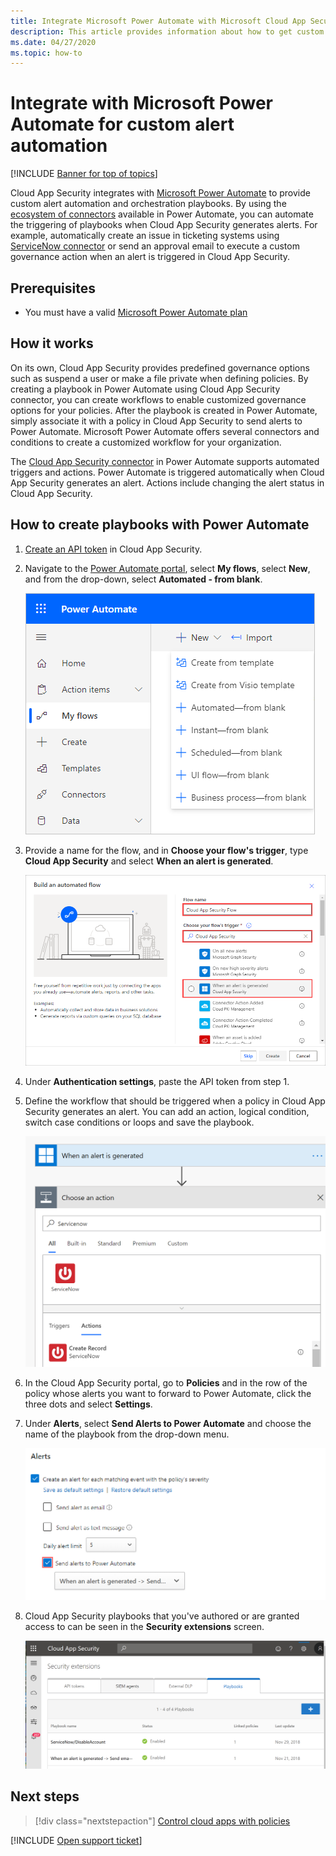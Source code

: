 ```yaml
---
title: Integrate Microsoft Power Automate with Microsoft Cloud App Security to get custom alert automation
description: This article provides information about how to get custom alert automation by integrating Microsoft Power Automate with Cloud App Security.
ms.date: 04/27/2020
ms.topic: how-to
---
```

# Integrate with Microsoft Power Automate for custom alert automation

[!INCLUDE [Banner for top of topics](includes/banner.md)]

Cloud App Security integrates with [Microsoft Power Automate](/flow/getting-started) to provide custom alert automation and orchestration playbooks. By using the [ecosystem of connectors](/connectors/) available in Power Automate, you can automate the triggering of playbooks when Cloud App Security generates alerts. For example, automatically create an issue in ticketing systems using [ServiceNow connector](/connectors/service-now/) or send an approval email to execute a custom governance action when an alert is triggered in Cloud App Security.

## Prerequisites

- You must have a valid [Microsoft Power Automate plan](https://flow.microsoft.com/pricing)

## How it works

On its own, Cloud App Security provides predefined governance options such as suspend a user or make a file private when defining policies. By creating a playbook in Power Automate using Cloud App Security connector, you can create workflows to enable customized governance options for your policies. After the playbook is created in Power Automate, simply associate it with a policy in Cloud App Security to send alerts to Power Automate. Microsoft Power Automate offers several connectors and conditions to create a customized workflow for your organization.

The [Cloud App Security connector](/connectors/cloudappsecurity/) in Power Automate supports automated triggers and actions. Power Automate is triggered automatically when Cloud App Security generates an alert. Actions include changing the alert status in Cloud App Security.

## How to create playbooks with Power Automate

1. [Create an API token](api-tokens.md) in Cloud App Security.

2. Navigate to the [Power Automate portal](https://flow.microsoft.com), select **My flows**, select **New**, and from the drop-down, select **Automated - from blank**.

    ![Power Automate create new flow](media/flow-create-new.png)

3. Provide a name for the flow, and in **Choose your flow's trigger**, type **Cloud App Security** and select **When an alert is generated**.

    ![Power Automate when an alert is generated](media/flow-when-alert.png)

4. Under **Authentication settings**, paste the API token from step 1.

5. Define the workflow that should be triggered when a policy in Cloud App Security generates an alert. You can add an action, logical condition, switch case conditions or loops and save the playbook.

    ![Power Automate workflow](media/flow-workflow.png)

6. In the Cloud App Security portal, go to **Policies** and in the row of the policy whose alerts you want to forward to Power Automate, click the three dots and select **Settings**.
7. Under **Alerts**, select **Send Alerts to Power Automate** and choose the name of the playbook from the drop-down menu.

    ![Enable Power Automate in Cloud App Security portal](media/flow-mcas-config.png)

8. Cloud App Security playbooks that you've authored or are granted access to can be seen in the **Security extensions** screen.

    ![view playbooks in Cloud App Security](media/flow-extensions.png)

## Next steps

> [!div class="nextstepaction"]
> [Control cloud apps with policies](control-cloud-apps-with-policies.md)

[!INCLUDE [Open support ticket](includes/support.md)]